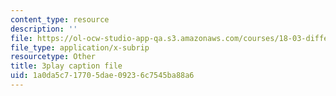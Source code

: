 ```yaml
---
content_type: resource
description: ''
file: https://ol-ocw-studio-app-qa.s3.amazonaws.com/courses/18-03-differential-equations-spring-2010/1a0da5c717705dae09236c7545ba88a6_heBvViSi9xQ.srt
file_type: application/x-subrip
resourcetype: Other
title: 3play caption file
uid: 1a0da5c7-1770-5dae-0923-6c7545ba88a6
---
```

